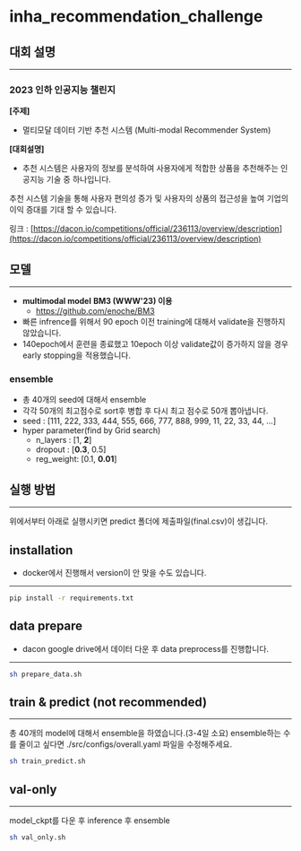 # inha_recommendation_challenge

## 대회 설명

---

### **2023 인하 인공지능 챌린지**

**[주제]**

- 멀티모달 데이터 기반 추천 시스템 (Multi-modal Recommender System)

**[대회설명]**

- 추천 시스템은 사용자의 정보를 분석하여 사용자에게 적합한 상품을 추천해주는 인공지능 기술 중 하나입니다.

추천 시스템 기술을 통해 사용자 편의성 증가 및 사용자의 상품의 접근성을 높여 기업의 이익 증대를 기대 할 수 있습니다.

링크 : [https://dacon.io/competitions/official/236113/overview/description](https://dacon.io/competitions/official/236113/overview/description)

## 모델

---

- **multimodal model** **BM3 (WWW'23) 이용**
    - https://github.com/enoche/BM3
- 빠른 infrence를 위해서 90 epoch 이전 training에 대해서 validate을 진행하지 않았습니다.
- 140epoch에서 훈련을 종료했고 10epoch 이상 validate값이 증가하지 않을 경우 early stopping을 적용했습니다.

### ensemble
- 총 40개의 seed에 대해서 ensemble
- 각각 50개의 최고점수로 sort후 병합 후 다시 최고 점수로 50개 뽑아냅니다.
- seed : [111, 222, 333, 444, 555, 666, 777, 888, 999, 11, 22, 33, 44, ...]
- hyper parameter(find by Grid search)
    - n_layers : [1, **2**]
    - dropout : [**0.3**, 0.5]
    - reg_weight: [0.1, **0.01**]
    

## 실행 방법

---

위에서부터 아래로 실행시키면 predict 폴더에 제출파일(final.csv)이 생깁니다. 

## installation
- docker에서 진행해서 version이 안 맞을 수도 있습니다.
---

```bash
pip install -r requirements.txt
```

## data prepare
- dacon google drive에서 데이터 다운 후 data preprocess를 진행합니다.
---

```bash
sh prepare_data.sh
```

## train & predict (not recommended)

---
총 40개의 model에 대해서 ensemble을 하였습니다.(3-4일 소요)
ensemble하는 수를 줄이고 싶다면 ./src/configs/overall.yaml 파일을 수정해주세요.

```bash
sh train_predict.sh
```

## val-only

---
model_ckpt를 다운 후 inference 후 ensemble

```bash
sh val_only.sh
```